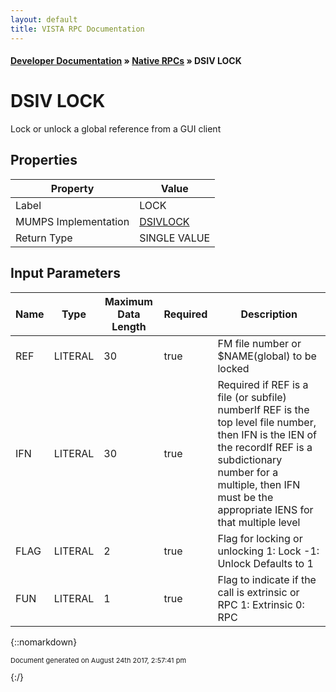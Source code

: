 ```yaml
---
layout: default
title: VISTA RPC Documentation
---
```


#### [Developer Documentation](../index) &#187; [Native RPCs](TableOfContents) &#187; DSIV LOCK<br/>
# DSIV LOCK

Lock or unlock a global reference from a GUI client

## Properties

Property | Value
--- | ---
Label | LOCK
MUMPS Implementation | [DSIVLOCK](http://code.osehra.org/dox/Routine_DSIVLOCK_source.html)
Return Type | SINGLE VALUE


## Input Parameters

Name | Type | Maximum Data Length | Required | Description
--- | --- | --- | --- | ---
REF | LITERAL | 30 | true | FM file number or $NAME(global) to be locked
IFN | LITERAL | 30 | true | Required if REF is a file (or subfile) numberIf REF is the top level file number, then IFN is the  IEN of the recordIf REF is a subdictionary number for a multiple, then  IFN must be the appropriate IENS for that multiple  level
FLAG | LITERAL | 2 | true | Flag for locking or unlocking  1: Lock -1: Unlock Defaults to 1
FUN | LITERAL | 1 | true | Flag to indicate if the call is extrinsic or RPC   1: Extrinsic  0: RPC



{::nomarkdown} <br/><p style="font-size: 11px">Document generated on August 24th 2017, 2:57:41 pm</p>{:/}